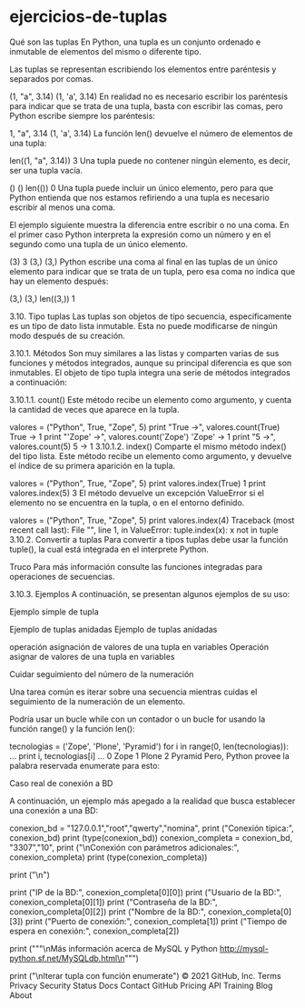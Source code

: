 # ejercicios-de-tuplas

Qué son las tuplas En Python, una tupla es un conjunto ordenado e inmutable de elementos del mismo o diferente tipo.

Las tuplas se representan escribiendo los elementos entre paréntesis y separados por comas.

(1, "a", 3.14) (1, 'a', 3.14) En realidad no es necesario escribir los paréntesis para indicar que se trata de una tupla, basta con escribir las comas, pero Python escribe siempre los paréntesis:

1, "a", 3.14 (1, 'a', 3.14) La función len() devuelve el número de elementos de una tupla:

len((1, "a", 3.14)) 3 Una tupla puede no contener ningún elemento, es decir, ser una tupla vacía.

() () len(()) 0 Una tupla puede incluir un único elemento, pero para que Python entienda que nos estamos refiriendo a una tupla es necesario escribir al menos una coma.

El ejemplo siguiente muestra la diferencia entre escribir o no una coma. En el primer caso Python interpreta la expresión como un número y en el segundo como una tupla de un único elemento.

(3) 3 (3,) (3,) Python escribe una coma al final en las tuplas de un único elemento para indicar que se trata de un tupla, pero esa coma no indica que hay un elemento después:

(3,) (3,) len((3,)) 1

3.10. Tipo tuplas Las tuplas son objetos de tipo secuencia, específicamente es un tipo de dato lista inmutable. Esta no puede modificarse de ningún modo después de su creación.

3.10.1. Métodos Son muy similares a las listas y comparten varias de sus funciones y métodos integrados, aunque su principal diferencia es que son inmutables. El objeto de tipo tupla integra una serie de métodos integrados a continuación:

3.10.1.1. count() Este método recibe un elemento como argumento, y cuenta la cantidad de veces que aparece en la tupla.

valores = ("Python", True, "Zope", 5) print "True ->", valores.count(True) True -> 1 print "'Zope' ->", valores.count('Zope') 'Zope' -> 1 print "5 ->", valores.count(5) 5 -> 1 3.10.1.2. index() Comparte el mismo método index() del tipo lista. Este método recibe un elemento como argumento, y devuelve el índice de su primera aparición en la tupla.

valores = ("Python", True, "Zope", 5) print valores.index(True) 1 print valores.index(5) 3 El método devuelve un excepción ValueError si el elemento no se encuentra en la tupla, o en el entorno definido.

valores = ("Python", True, "Zope", 5) print valores.index(4) Traceback (most recent call last): File "", line 1, in ValueError: tuple.index(x): x not in tuple 3.10.2. Convertir a tuplas Para convertir a tipos tuplas debe usar la función tuple(), la cual está integrada en el interprete Python.

Truco Para más información consulte las funciones integradas para operaciones de secuencias.

3.10.3. Ejemplos A continuación, se presentan algunos ejemplos de su uso:

Ejemplo simple de tupla

Ejemplo de tuplas anidadas
Ejemplo de tuplas anidadas

operación asignación de valores de una tupla en variables
Operación asignar de valores de una tupla en variables

Cuidar seguimiento del número de la numeración

Una tarea común es iterar sobre una secuencia mientras cuidas el seguimiento de la numeración de un elemento.

Podría usar un bucle while con un contador o un bucle for usando la función range() y la función len():

tecnologias = ('Zope', 'Plone', 'Pyramid') for i in range(0, len(tecnologias)): ... print i, tecnologias[i] ... 0 Zope 1 Plone 2 Pyramid Pero, Python provee la palabra reservada enumerate para esto:

Caso real de conexión a BD

A continuación, un ejemplo más apegado a la realidad que busca establecer una conexión a una BD:

conexion_bd = "127.0.0.1","root","qwerty","nomina", print ("Conexión típica:", conexion_bd) print (type(conexion_bd)) conexion_completa = conexion_bd, "3307","10", print ("\nConexión con parámetros adicionales:", conexion_completa) print (type(conexion_completa))

print ("\n")

print ("IP de la BD:", conexion_completa[0][0]) print ("Usuario de la BD:", conexion_completa[0][1]) print ("Contraseña de la BD:", conexion_completa[0][2]) print ("Nombre de la BD:", conexion_completa[0][3]) print ("Puerto de conexión:", conexion_completa[1]) print ("Tiempo de espera en conexión:", conexion_completa[2])

print ("""\nMás información acerca de MySQL y Python
http://mysql-python.sf.net/MySQLdb.html\n""")

print ("\nIterar tupla con función enumerate") © 2021 GitHub, Inc. Terms Privacy Security Status Docs Contact GitHub Pricing API Training Blog About
